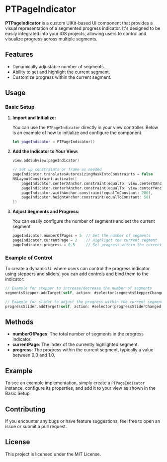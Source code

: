 # PTPageIndicator

**PTPageIndicator** is a custom UIKit-based UI component that provides a visual representation of a segmented progress indicator. It's designed to be easily integrated into your iOS projects, allowing users to control and visualize progress across multiple segments.

## Features

- Dynamically adjustable number of segments.
- Ability to set and highlight the current segment.
- Customize progress within the current segment.

## Usage

### Basic Setup

1. **Import and Initialize:**

   You can use the `PTPageIndicator` directly in your view controller. Below is an example of how to initialize and configure the component.

   ```swift
   let pageIndicator = PTPageIndicator()
   ```

2. **Add the Indicator to Your View:**

   ```swift
   view.addSubview(pageIndicator)

   // Set up constraints or frame as needed
   pageIndicator.translatesAutoresizingMaskIntoConstraints = false
   NSLayoutConstraint.activate([
       pageIndicator.centerXAnchor.constraint(equalTo: view.centerXAnchor),
       pageIndicator.centerYAnchor.constraint(equalTo: view.centerYAnchor),
       pageIndicator.widthAnchor.constraint(equalToConstant: 200),
       pageIndicator.heightAnchor.constraint(equalToConstant: 50)
   ])
   ```

3. **Adjust Segments and Progress:**

   You can easily configure the number of segments and set the current segment.

   ```swift
   pageIndicator.numberOfPages = 5  // Set the number of segments
   pageIndicator.currentPage = 2    // Highlight the current segment
   pageIndicator.progress = 0.5     // Set progress within the current segment
   ```

### Example of Control

To create a dynamic UI where users can control the progress indicator using steppers and sliders, you can add controls and bind them to the indicator:

```swift
// Example for stepper to increase/decrease the number of segments
segmentsStepper.addTarget(self, action: #selector(segmentsStepperChanged(_:)), for: .valueChanged)

// Example for slider to adjust the progress within the current segment
progressSlider.addTarget(self, action: #selector(progressSliderChanged(_:)), for: .valueChanged)
```

## Methods

- **numberOfPages**: The total number of segments in the progress indicator.
- **currentPage**: The index of the currently highlighted segment.
- **progress**: The progress within the current segment, typically a value between 0.0 and 1.0.

## Example

To see an example implementation, simply create a `PTPageIndicator` instance, configure its properties, and add it to your view as shown in the Basic Setup.

## Contributing

If you encounter any bugs or have feature suggestions, feel free to open an issue or submit a pull request.

## License

This project is licensed under the MIT License.
